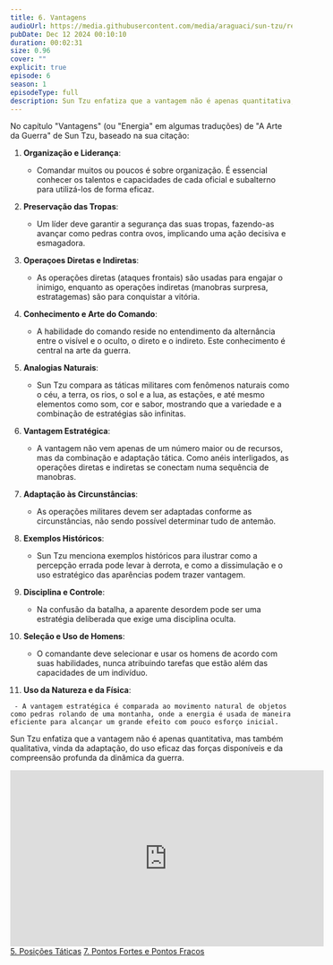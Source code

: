 ```yaml
---
title: 6. Vantagens
audioUrl: https://media.githubusercontent.com/media/araguaci/sun-tzu/refs/heads/main/public/audio/06-cap-05-vantagens.mp3
pubDate: Dec 12 2024 00:10:10
duration: 00:02:31
size: 0.96
cover: ""
explicit: true
episode: 6
season: 1
episodeType: full
description: Sun Tzu enfatiza que a vantagem não é apenas quantitativa, mas também qualitativa, vinda da adaptação, do uso eficaz das forças disponíveis e da compreensão profunda da dinâmica da guerra.
---
```


No capítulo "Vantagens" (ou "Energia" em algumas traduções) de "A Arte da Guerra" de Sun Tzu, baseado na sua citação:

  1. **Organização e Liderança**: 

     - Comandar muitos ou poucos é sobre organização. É essencial conhecer os talentos e capacidades de cada oficial e subalterno para utilizá-los de forma eficaz.

  2. **Preservação das Tropas**: 

     - Um líder deve garantir a segurança das suas tropas, fazendo-as avançar como pedras contra ovos, implicando uma ação decisiva e esmagadora.

  3. **Operaçoes Diretas e Indiretas**: 

     - As operações diretas (ataques frontais) são usadas para engajar o inimigo, enquanto as operações indiretas (manobras surpresa, estratagemas) são para conquistar a vitória.

  4. **Conhecimento e Arte do Comando**: 

     - A habilidade do comando reside no entendimento da alternância entre o visível e o oculto, o direto e o indireto. Este conhecimento é central na arte da guerra.

  5. **Analogias Naturais**: 

     - Sun Tzu compara as táticas militares com fenômenos naturais como o céu, a terra, os rios, o sol e a lua, as estações, e até mesmo elementos como som, cor e sabor, mostrando que a variedade e a combinação de estratégias são infinitas.

  6. **Vantagem Estratégica**: 

     - A vantagem não vem apenas de um número maior ou de recursos, mas da combinação e adaptação tática. Como anéis interligados, as operações diretas e indiretas se conectam numa sequência de manobras.

  7. **Adaptação às Circunstâncias**: 

     - As operações militares devem ser adaptadas conforme as circunstâncias, não sendo possível determinar tudo de antemão.

  8. **Exemplos Históricos**: 

     - Sun Tzu menciona exemplos históricos para ilustrar como a percepção errada pode levar à derrota, e como a dissimulação e o uso estratégico das aparências podem trazer vantagem.

  9. **Disciplina e Controle**: 
  
     - Na confusão da batalha, a aparente desordem pode ser uma estratégia deliberada que exige uma disciplina oculta.

  10.  **Seleção e Uso de Homens**: 
  
       - O comandante deve selecionar e usar os homens de acordo com suas habilidades, nunca atribuindo tarefas que estão além das capacidades de um indivíduo.

  11.  **Uso da Natureza e da Física**: 

     - A vantagem estratégica é comparada ao movimento natural de objetos como pedras rolando de uma montanha, onde a energia é usada de maneira eficiente para alcançar um grande efeito com pouco esforço inicial.

Sun Tzu enfatiza que a vantagem não é apenas quantitativa, mas também qualitativa, vinda da adaptação, do uso eficaz das forças disponíveis e da compreensão profunda da dinâmica da guerra.

<div align="center">
<iframe width="560" height="315" src="https://www.youtube.com/embed/3nbYBKcmSwo?si=tbA3tnSrBTuPDTUf" title="YouTube video player" frameborder="0" allow="accelerometer; autoplay; clipboard-write; encrypted-media; gyroscope; picture-in-picture; web-share" referrerpolicy="strict-origin-when-cross-origin" allowfullscreen></iframe>
</div>

<div class="text-center mt-16">
  <a class="btn btn-accent mt-9" href="/episode/post05">5. Posições Táticas</a>
  <a class="btn btn-accent mt-9" href="/episode/post07">7. Pontos Fortes e Pontos Fracos</a>
</div>